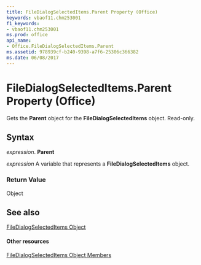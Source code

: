 ```yaml
---
title: FileDialogSelectedItems.Parent Property (Office)
keywords: vbaof11.chm253001
f1_keywords:
- vbaof11.chm253001
ms.prod: office
api_name:
- Office.FileDialogSelectedItems.Parent
ms.assetid: 978939cf-b240-9398-a7f6-25306c366382
ms.date: 06/08/2017
---
```



# FileDialogSelectedItems.Parent Property (Office)

Gets the  **Parent** object for the **FileDialogSelectedItems** object. Read-only.


## Syntax

 _expression_. **Parent**

 _expression_ A variable that represents a **FileDialogSelectedItems** object.


### Return Value

Object


## See also


[FileDialogSelectedItems Object](filedialogselecteditems-object-office.md)
#### Other resources


[FileDialogSelectedItems Object Members](filedialogselecteditems-members-office.md)

